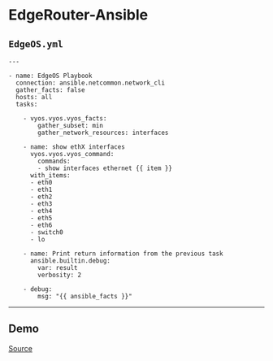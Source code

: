# EdgeRouter-Ansible

## `EdgeOS.yml`

```yml,editable
---

- name: EdgeOS Playbook
  connection: ansible.netcommon.network_cli
  gather_facts: false
  hosts: all
  tasks:

    - vyos.vyos.vyos_facts:
        gather_subset: min
        gather_network_resources: interfaces

    - name: show ethX interfaces
      vyos.vyos.vyos_command:
        commands:
        - show interfaces ethernet {{ item }}
      with_items:
      - eth0
      - eth1
      - eth2
      - eth3
      - eth4
      - eth5
      - eth6
      - switch0
      - lo

    - name: Print return information from the previous task
      ansible.builtin.debug:
        var: result
        verbosity: 2

    - debug:
        msg: "{{ ansible_facts }}"

```

-----

## Demo

<script id="asciicast-MzxU6PcNGluvAJMLWGEqxAvmA" src="https://asciinema.org/a/MzxU6PcNGluvAJMLWGEqxAvmA.js" data-autoplay="true" data-loop="true" async></script>

[Source](https://gitlab.com/matrix8967/gutter_bonez/-/raw/master/EdgeOS.yml)
